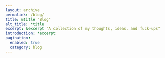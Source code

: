 ```yaml
---
layout: archive
permalink: /blog/
title: &title "Blog"
alt_title: *title
excerpt: &excerpt "A collection of my thoughts, ideas, and fuck-ups"
introduction: *excerpt
pagination:
  enabled: true
  category: blog
---
```

